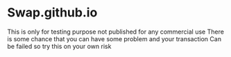# Swap.github.io 
This is only for testing purpose not published for any commercial use
There is some chance that you can have some problem and your transaction
Can be failed so try this on your own risk
 
